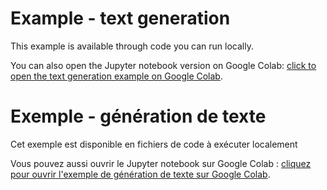 # Example - text generation

This example is available through code you can run locally.

You can also open the Jupyter notebook version on Google Colab: [click to open the text generation example on Google Colab](https://colab.research.google.com/github/automachine-arts/automachine/blob/main/text_generation/text_generation.ipynb).

# Exemple - génération de texte

Cet exemple est disponible en fichiers de code à exécuter localement

Vous pouvez aussi ouvrir le Jupyter notebook sur Google Colab : [cliquez pour ouvrir l'exemple de génération de texte sur Google Colab](https://colab.research.google.com/github/automachine-arts/automachine/blob/main/text_generation/text_generation.ipynb).
